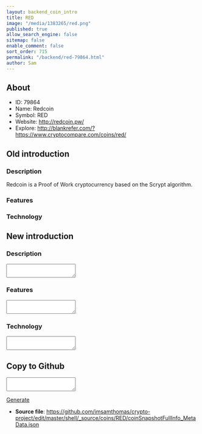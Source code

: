 ```yaml
---
layout: backend_coin_intro
title: RED
image: "/media/1383265/red.png"
published: true
allow_search_engine: false
sitemap: false
enable_comment: false
sort_order: 715
permalink: "/backend/red-79864.html"
author: Sam
---
```


## About

- ID: 79864
- Name: Redcoin
- Symbol: RED
- Website: http://redcoin.pw/
- Explore: http://blankrefer.com/?https://www.cryptocompare.com/coins/red/


## Old introduction

### Description

<p>Redcoin is a Proof of Work cryptocurrency based on the Scrypt algorithm.</p>

### Features


### Technology




## New introduction


### Description
<textarea id="meta_description" name="description"></textarea>

### Features
<textarea id="meta_features" name="features"></textarea>

### Technology
<textarea id="meta_technology" name="technology"></textarea>


## Copy to Github

<textarea id="coinsnapshotfullinfo_metadata"></textarea>

<a href="#gen" onclick="generateMetaDatJson()">Generate</a>

- **Source file**: <a href="https://github.com/imsamthomas/crypto-project/edit/master/shell/_source/coins/RED/coinSnapshotFullInfo_MetaData.json">https://github.com/imsamthomas/crypto-project/edit/master/shell/_source/coins/RED/coinSnapshotFullInfo_MetaData.json</a>

